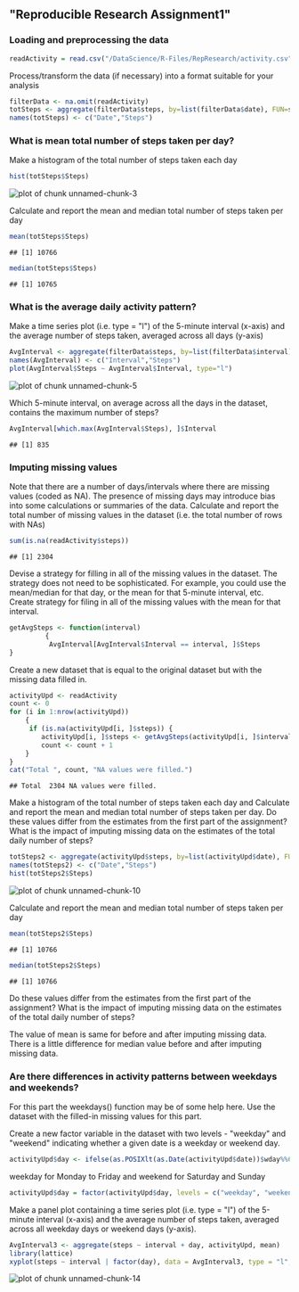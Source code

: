 
## "Reproducible Research Assignment1"

### Loading and preprocessing the data

```r
readActivity = read.csv("/DataScience/R-Files/RepResearch/activity.csv",head=TRUE, sep=",")
```

Process/transform the data (if necessary) into a format suitable for your analysis

```r
filterData <- na.omit(readActivity)
totSteps <- aggregate(filterData$steps, by=list(filterData$date), FUN=sum)
names(totSteps) <- c("Date","Steps")
```

### What is mean total number of steps taken per day?
Make a histogram of the total number of steps taken each day

```r
hist(totSteps$Steps)
```

![plot of chunk unnamed-chunk-3](figure/unnamed-chunk-3.png) 

Calculate and report the mean and median total number of steps taken per day

```r
mean(totSteps$Steps)
```

```
## [1] 10766
```

```r
median(totSteps$Steps)
```

```
## [1] 10765
```
### What is the average daily activity pattern?

Make a time series plot (i.e. type = "l") of the 5-minute interval (x-axis) and 
the average number of steps taken, averaged across all days (y-axis)

```r
AvgInterval <- aggregate(filterData$steps, by=list(filterData$interval), FUN=mean)
names(AvgInterval) <- c("Interval","Steps")
plot(AvgInterval$Steps ~ AvgInterval$Interval, type="l")
```

![plot of chunk unnamed-chunk-5](figure/unnamed-chunk-5.png) 

Which 5-minute interval, on average across all the days in the dataset, 
contains the maximum number of steps?

```r
AvgInterval[which.max(AvgInterval$Steps), ]$Interval
```

```
## [1] 835
```

### Imputing missing values
Note that there are a number of days/intervals where there are missing values (coded as NA). 
The presence of missing days may introduce bias into some calculations or summaries of the data.
Calculate and report the total number of missing values in the dataset (i.e. the total number of rows with NAs)

```r
sum(is.na(readActivity$steps))
```

```
## [1] 2304
```
Devise a strategy for filling in all of the missing values in the dataset. 
The strategy does not need to be sophisticated. For example, you could use the mean/median 
for that day, or the mean for that 5-minute interval, etc.
Create strategy for filing in all of the missing values with the mean for that interval.

```r
getAvgSteps <- function(interval) 
         { 
          AvgInterval[AvgInterval$Interval == interval, ]$Steps
} 
```
Create a new dataset that is equal to the original dataset but with the missing data filled in.

```r
activityUpd <- readActivity
count <- 0  
for (i in 1:nrow(activityUpd)) 
    {
     if (is.na(activityUpd[i, ]$steps)) {
        activityUpd[i, ]$steps <- getAvgSteps(activityUpd[i, ]$interval)
        count <- count + 1
    }
}
cat("Total ", count, "NA values were filled.")
```

```
## Total  2304 NA values were filled.
```

Make a histogram of the total number of steps taken each day and Calculate and 
report the mean and median total number of steps taken per day. Do these values differ 
from the estimates from the first part of the assignment? What is the impact of 
imputing missing data on the estimates of the total daily number of steps?


```r
totSteps2 <- aggregate(activityUpd$steps, by=list(activityUpd$date), FUN=sum)
names(totSteps2) <- c("Date","Steps")
hist(totSteps2$Steps)
```

![plot of chunk unnamed-chunk-10](figure/unnamed-chunk-10.png) 

Calculate and report the mean and median total number of steps taken per day

```r
mean(totSteps2$Steps)
```

```
## [1] 10766
```

```r
median(totSteps2$Steps)
```

```
## [1] 10766
```
Do these values differ from the estimates from the first part of the assignment?
What is the impact of imputing missing data on the estimates of the total daily number of steps?
 

The value of mean is same for before and after imputing missing data.
There is a little difference for median value before and after imputing missing data.


### Are there differences in activity patterns between weekdays and weekends?
For this part the weekdays() function may be of some help here. 
Use the dataset with the filled-in missing values for this part.

Create a new factor variable in the dataset with two levels - "weekday" 
and "weekend" indicating whether a given date is a weekday or weekend day.


```r
activityUpd$day <- ifelse(as.POSIXlt(as.Date(activityUpd$date))$wday%%6 == 0, "weekend", "weekday" )
```
 weekday for Monday to Friday and weekend for Saturday and Sunday

```r
activityUpd$day = factor(activityUpd$day, levels = c("weekday", "weekend"))
```
Make a panel plot containing a time series plot (i.e. type = "l") 
of the 5-minute interval (x-axis) and the average number of steps taken, averaged across 
all weekday days or weekend days (y-axis). 

```r
AvgInterval3 <- aggregate(steps ~ interval + day, activityUpd, mean)
library(lattice)
xyplot(steps ~ interval | factor(day), data = AvgInterval3, type = "l", aspect = 1/2 )
```

![plot of chunk unnamed-chunk-14](figure/unnamed-chunk-14.png) 
